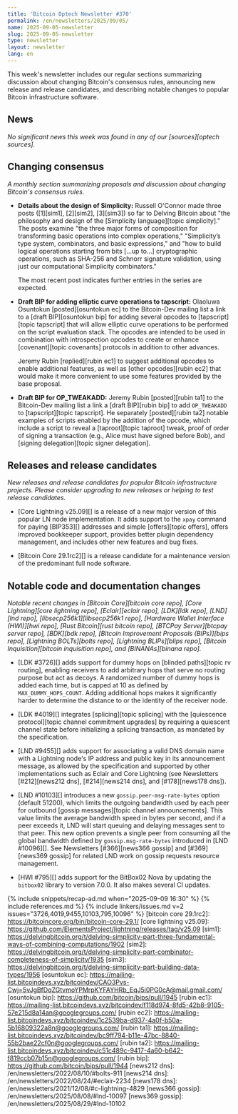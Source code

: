 ```yaml
---
title: 'Bitcoin Optech Newsletter #370'
permalink: /en/newsletters/2025/09/05/
name: 2025-09-05-newsletter
slug: 2025-09-05-newsletter
type: newsletter
layout: newsletter
lang: en
---
```

This week's newsletter includes our regular sections summarizing
discussion about changing Bitcoin's consensus rules, announcing new
release and release candidates, and describing notable changes to
popular Bitcoin infrastructure software.

## News

_No significant news this week was found in any of our [sources][optech sources]._

## Changing consensus

_A monthly section summarizing proposals and discussion about changing
Bitcoin's consensus rules._

- **Details about the design of Simplicity:** Russell O'Connor made
  three posts ([1][sim1], [2][sim2], [3][sim3]) so far to Delving
  Bitcoin about "the philosophy and design of the [Simplicity
  language][topic simplicity]."  The posts examine "the three major
  forms of composition for transforming basic operations into complex
  operations," "Simplicity’s type system, combinators, and basic
  expressions," and "how to build logical operations starting from bits
  [...up to...] cryptographic operations, such as SHA-256 and Schnorr
  signature validation, using just our computational Simplicity
  combinators."

  The most recent post indicates further entries in the series are
  expected.

- **Draft BIP for adding elliptic curve operations to tapscript:**
  Olaoluwa Osuntokun [posted][osuntokun ec] to the Bitcoin-Dev mailing
  list a link to a [draft BIP][osuntokun bip] for adding several opcodes
  to [tapscript][topic tapscript] that will allow elliptic curve
  operations to be performed on the script evaluation stack.  The
  opcodes are intended to be used in combination with introspection
  opcodes to create or enhance [covenant][topic covenants] protocols in
  addition to other advances.

  Jeremy Rubin [replied][rubin ec1] to suggest additional opcodes to
  enable additional features, as well as [other opcodes][rubin ec2] that
  would make it more convenient to use some features provided by the
  base proposal.

- **Draft BIP for OP_TWEAKADD:** Jeremy Rubin [posted][rubin ta1] to the
  Bitcoin-Dev mailing list a link a [draft BIP][rubin bip] to add
  `OP_TWEAKADD` to [tapscript][topic tapscript].  He separately
  [posted][rubin ta2] notable examples of scripts enabled by the
  addition of the opcode, which include a script to reveal a
  [taproot][topic taproot] tweak, proof of order of signing a
  transaction (e.g., Alice must have signed before Bob), and [signing
  delegation][topic signer delegation].

## Releases and release candidates

_New releases and release candidates for popular Bitcoin infrastructure
projects.  Please consider upgrading to new releases or helping to test
release candidates._

- [Core Lightning v25.09][] is a release of a new major
  version of this popular LN node implementation.  It adds support to
  the `xpay` command for paying [BIP353][] addresses and simple
  [offers][topic offers], offers improved bookkeeper support, provides
  better plugin dependency management, and includes other new features
  and bug fixes.

- [Bitcoin Core 29.1rc2][] is a release candidate for a maintenance
  version of the predominant full node software.

## Notable code and documentation changes

_Notable recent changes in [Bitcoin Core][bitcoin core repo], [Core
Lightning][core lightning repo], [Eclair][eclair repo], [LDK][ldk repo],
[LND][lnd repo], [libsecp256k1][libsecp256k1 repo], [Hardware Wallet
Interface (HWI)][hwi repo], [Rust Bitcoin][rust bitcoin repo], [BTCPay
Server][btcpay server repo], [BDK][bdk repo], [Bitcoin Improvement
Proposals (BIPs)][bips repo], [Lightning BOLTs][bolts repo],
[Lightning BLIPs][blips repo], [Bitcoin Inquisition][bitcoin inquisition
repo], and [BINANAs][binana repo]._

- [LDK #3726][] adds support for dummy hops on [blinded paths][topic rv
  routing], enabling receivers to add arbitrary hops that serve no routing
  purpose but act as decoys. A randomized number of dummy hops is added each
  time, but is capped at 10 as defined by `MAX_DUMMY_HOPS_COUNT`. Adding
  additional hops makes it significantly harder to determine the distance to or
  the identity of the receiver node.

- [LDK #4019][] integrates [splicing][topic splicing] with the [quiescence
  protocol][topic channel commitment upgrades] by requiring a quiescent channel
  state before initializing a splicing transaction, as mandated by the
  specification.

- [LND #9455][] adds support for associating a valid DNS domain name with a
  Lightning node's IP address and public key in its announcement message, as
  allowed by the specification and supported by other implementations such as
  Eclair and Core Lightning (see Newsletters [#212][news212 dns], [#214][news214
  dns], and [#178][news178 dns]).

- [LND #10103][] introduces a new `gossip.peer-msg-rate-bytes` option (default
  51200), which limits the outgoing bandwidth used by each peer for outbound
  [gossip messages][topic channel announcements]. This value limits the average
  bandwidth speed in bytes per second, and if a peer exceeds it, LND will start
  queuing and delaying messages sent to that peer.  This new option prevents a
  single peer from consuming all the global bandwidth defined by
  `gossip.msg-rate-bytes` introduced in [LND #10096][]. See Newsletters
  [#366][news366 gossip] and [#369][news369 gossip] for related LND work on
  gossip requests resource management.

- [HWI #795][] adds support for the BitBox02 Nova by updating the `bitbox02`
  library to version 7.0.0. It also makes several CI updates.

{% include snippets/recap-ad.md when="2025-09-09 16:30" %}
{% include references.md %}
{% include linkers/issues.md v=2 issues="3726,4019,9455,10103,795,10096" %}
[bitcoin core 29.1rc2]: https://bitcoincore.org/bin/bitcoin-core-29.1/
[core lightning v25.09]: https://github.com/ElementsProject/lightning/releases/tag/v25.09
[sim1]: https://delvingbitcoin.org/t/delving-simplicity-part-three-fundamental-ways-of-combining-computations/1902
[sim2]: https://delvingbitcoin.org/t/delving-simplicity-part-combinator-completeness-of-simplicity/1935
[sim3]: https://delvingbitcoin.org/t/delving-simplicity-part-building-data-types/1956
[osuntokun ec]: https://mailing-list.bitcoindevs.xyz/bitcoindev/CAO3Pvs-Cwj=5vJgBfDqZGtvmoYPMrpKYFAYHRb_EqJ5i0PG0cA@mail.gmail.com/
[osuntokun bip]: https://github.com/bitcoin/bips/pull/1945
[rubin ec1]: https://mailing-list.bitcoindevs.xyz/bitcoindev/f118d974-8fd5-42b8-9105-57e215d8a14an@googlegroups.com/
[rubin ec2]: https://mailing-list.bitcoindevs.xyz/bitcoindev/1c2539ba-d937-4a0f-b50a-5b16809322a8n@googlegroups.com/
[rubin ta1]: https://mailing-list.bitcoindevs.xyz/bitcoindev/bc9ff794-b11e-47bc-8840-55b2bae22cf0n@googlegroups.com/
[rubin ta2]: https://mailing-list.bitcoindevs.xyz/bitcoindev/c51c489c-9417-4a60-b642-f819ccb07b15n@googlegroups.com/
[rubin bip]: https://github.com/bitcoin/bips/pull/1944
[news212 dns]: /en/newsletters/2022/08/10/#bolts-911
[news214 dns]: /en/newsletters/2022/08/24/#eclair-2234
[news178 dns]: /en/newsletters/2021/12/08/#c-lightning-4829
[news366 gossip]: /en/newsletters/2025/08/08/#lnd-10097
[news369 gossip]: /en/newsletters/2025/08/29/#lnd-10102
